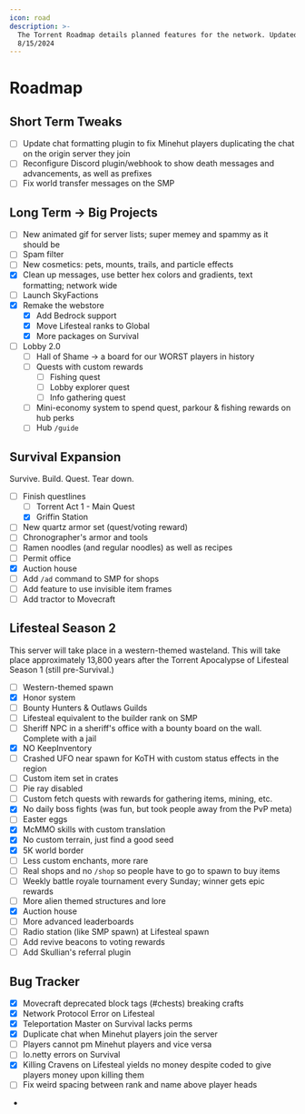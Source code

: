 ```yaml
---
icon: road
description: >-
  The Torrent Roadmap details planned features for the network. Updated
  8/15/2024
---
```


# Roadmap

## Short Term Tweaks

* [ ] Update chat formatting plugin to fix Minehut players duplicating the chat on the origin server they join
* [ ] Reconfigure Discord plugin/webhook to show death messages and advancements, as well as prefixes
* [ ] Fix world transfer messages on the SMP

## Long Term -> Big Projects

* [ ] New animated gif for server lists; super memey and spammy as it should be
* [ ] Spam filter
* [ ] New cosmetics: pets, mounts, trails, and particle effects
* [x] Clean up messages, use better hex colors and gradients, text formatting; network wide
* [ ] Launch SkyFactions
* [x] Remake the webstore
  * [x] Add Bedrock support
  * [x] Move Lifesteal ranks to Global
  * [x] More packages on Survival
* [ ] Lobby 2.0
  * [ ] Hall of Shame -> a board for our WORST players in history
  * [ ] Quests with custom rewards
    * [ ] Fishing quest
    * [ ] Lobby explorer quest
    * [ ] Info gathering quest
  * [ ] Mini-economy system to spend quest, parkour & fishing rewards on hub perks
  * [ ] Hub `/guide`&#x20;

## Survival Expansion

Survive. Build. Quest. Tear down.

* [ ] Finish questlines
  * [ ] Torrent Act 1 - Main Quest
  * [x] Griffin Station
* [ ] New quartz armor set (quest/voting reward)
* [ ] Chronographer's armor and tools
* [ ] Ramen noodles (and regular noodles) as well as recipes
* [ ] Permit office
* [x] Auction house
* [ ] Add `/ad` command to SMP for shops
* [ ] Add feature to use invisible item frames
* [ ] Add tractor to Movecraft

## Lifesteal Season 2

This server will take place in a western-themed wasteland. This will take place approximately 13,800 years after the Torrent Apocalypse of Lifesteal Season 1 (still pre-Survival.)

* [ ] Western-themed spawn
* [x] Honor system
* [ ] Bounty Hunters & Outlaws Guilds
* [ ] Lifesteal equivalent to the builder rank on SMP
* [ ] Sheriff NPC in a sheriff's office with a bounty board on the wall. Complete with a jail
* [x] NO KeepInventory
* [ ] Crashed UFO near spawn for KoTH with custom status effects in the region
* [ ] Custom item set in crates
* [ ] Pie ray disabled
* [ ] Custom fetch quests with rewards for gathering items, mining, etc.
* [x] No daily boss fights (was fun, but took people away from the PvP meta)
* [ ] Easter eggs
* [x] McMMO skills with custom translation
* [x] No custom terrain, just find a good seed
* [x] 5K world border
* [ ] Less custom enchants, more rare
* [ ] Real shops and no `/shop` so people have to go to spawn to buy items
* [ ] Weekly battle royale tournament every Sunday; winner gets epic rewards
* [ ] More alien themed structures and lore
* [x] Auction house
* [ ] More advanced leaderboards
* [ ] Radio station (like SMP spawn) at Lifesteal spawn
* [ ] Add revive beacons to voting rewards
* [ ] Add Skullian's referral plugin

## Bug Tracker

* [x] Movecraft deprecated block tags (#chests) breaking crafts
* [x] Network Protocol Error on Lifesteal
* [x] Teleportation Master on Survival lacks perms
* [x] Duplicate chat when Minehut players join the server
* [ ] Players cannot pm Minehut players and vice versa
* [ ] Io.netty errors on Survival
* [x] Killing Cravens on Lifesteal yields no money despite coded to give players money upon killing them
* [ ] Fix weird spacing between rank and name above player heads
*
